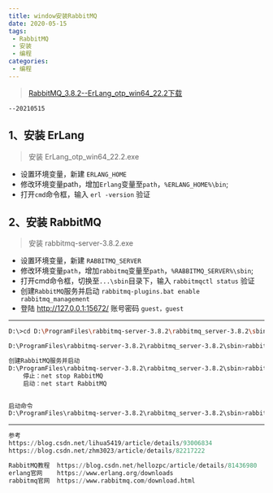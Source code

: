 ```yaml
---
title: window安装RabbitMQ
date: 2020-05-15
tags:
 - RabbitMQ
 - 安装
 - 编程
categories:
 - 编程
---
```



> [RabbitMQ_3.8.2--ErLang_otp_win64_22.2下载]( https://download.csdn.net/download/xu180/12305633 )  

`--20210515`

## 1、安装 ErLang

> 安装 ErLang_otp_win64_22.2.exe 

- 设置环境变量，新建 `ERLANG_HOME`
- 修改环境变量path，增加`Erlang`变量至`path`，`%ERLANG_HOME%\bin`;
- 打开`cmd`命令框，输入 `erl -version`  验证


## 2、安装 RabbitMQ

> 安装 rabbitmq-server-3.8.2.exe 

- 设置环境变量，新建 `RABBITMQ_SERVER`
- 修改环境变量`path`，增加`rabbitmq`变量至`path`，`%RABBITMQ_SERVER%\sbin`;
- 打开cmd命令框，切换至`...\sbin`目录下，输入 `rabbitmqctl status` 验证
- 创建`RabbitMQ`服务并启动 `rabbitmq-plugins.bat enable rabbitmq_management`
- 登陆 http://127.0.0.1:15672/    账号密码 `guest，guest`

--------------

```sh
D:\>cd D:\ProgramFiles\rabbitmq-server-3.8.2\rabbitmq_server-3.8.2\sbin

D:\ProgramFiles\rabbitmq-server-3.8.2\rabbitmq_server-3.8.2\sbin>rabbitmqctl status

创建RabbitMQ服务并启动
D:\ProgramFiles\rabbitmq-server-3.8.2\rabbitmq_server-3.8.2\sbin>rabbitmq-plugins.bat enable rabbitmq_management
	停止：net stop RabbitMQ
	启动：net start RabbitMQ

	
启动命令	
D:\ProgramFiles\rabbitmq-server-3.8.2\rabbitmq_server-3.8.2\sbin>rabbitmq-server.bat

```

---

```sql
参考
https://blog.csdn.net/lihua5419/article/details/93006834
https://blog.csdn.net/zhm3023/article/details/82217222

RabbitMQ教程  https://blog.csdn.net/hellozpc/article/details/81436980
erlang官网    https://www.erlang.org/downloads
rabbitmq官网  https://www.rabbitmq.com/download.html
```

